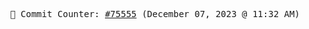 <p align="center">
    <samp>
        📮 Commit Counter: <a href="https://github.com/Javascript-void0/Javascript-void0/commits/main">#75555</a> (December 07, 2023 @ 11:32 AM)
    </samp>
</p>